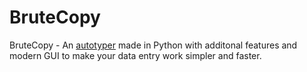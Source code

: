 # BruteCopy
BruteCopy - An <ins>autotyper</ins> made in Python with additonal features and modern GUI to make your data entry work simpler and faster.


